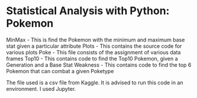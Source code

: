 # Statistical Analysis with Python: Pokemon

MinMax - This is find the Pokemon with the minimum and maximum base stat given a particular attribute
Plots - This contains the source code for various plots
Poke - This file consists of the assignment of various data frames
Top10 - This contains code to find the Top10 Pokemon, given a Generation and a Base Stat
Weakness - This contains code to find the top 6 Pokemon that can combat a given Poketype

The file used is a csv file from Kaggle. It is advised to run this code in an environment. I used Jupyter.
